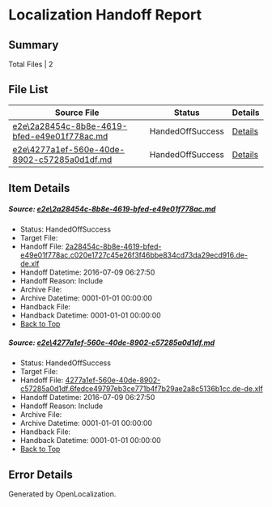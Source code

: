 # <a name='report-top'></a> Localization Handoff Report

## Summary
 Total Files | 2

## File List
 Source File | Status | Details 
 ----------- | ------ | ------- 
 [e2e\2a28454c-8b8e-4619-bfed-e49e01f778ac.md](https://github.com/OpenLocalizationTestOrg/oltest/blob/2e5896f2e4930e1da464508dd60b42e223fa8bd8/e2e/2a28454c-8b8e-4619-bfed-e49e01f778ac.md) | HandedOffSuccess | [Details](#14e4a7b1848714c58d0a49436859d36bf67f7b9a1)
 [e2e\4277a1ef-560e-40de-8902-c57285a0d1df.md](https://github.com/OpenLocalizationTestOrg/oltest/blob/2e5896f2e4930e1da464508dd60b42e223fa8bd8/e2e/4277a1ef-560e-40de-8902-c57285a0d1df.md) | HandedOffSuccess | [Details](#52a1dcc60c3cce41da3cca33e6f1d61e6a1acbe22)

## Item Details
##### <a name='14e4a7b1848714c58d0a49436859d36bf67f7b9a1'></a> Source: [e2e\2a28454c-8b8e-4619-bfed-e49e01f778ac.md](https://github.com/OpenLocalizationTestOrg/oltest/blob/2e5896f2e4930e1da464508dd60b42e223fa8bd8/e2e/2a28454c-8b8e-4619-bfed-e49e01f778ac.md)
* Status: HandedOffSuccess
* Target File: 
* Handoff File: [2a28454c-8b8e-4619-bfed-e49e01f778ac.c020e1727c45e26f3f46bbe834cd73da29ecd916.de-de.xlf](https://github.com/OpenLocalizationTestOrg/olhandoff-e2e/blob/77afaac1c38f681e3037e013a4a5107fddaa7982/ol-handoff/OpenLocalizationTestOrg/oltest-dede-fly/ci/high/2a28454c-8b8e-4619-bfed-e49e01f778ac.c020e1727c45e26f3f46bbe834cd73da29ecd916.de-de.xlf)
* Handoff Datetime: 2016-07-09 06:27:50
* Handoff Reason: Include
* Archive File: 
* Archive Datetime: 0001-01-01 00:00:00
* Handback File: 
* Handback Datetime: 0001-01-01 00:00:00
* [Back to Top](#report-top)

##### <a name='52a1dcc60c3cce41da3cca33e6f1d61e6a1acbe22'></a> Source: [e2e\4277a1ef-560e-40de-8902-c57285a0d1df.md](https://github.com/OpenLocalizationTestOrg/oltest/blob/2e5896f2e4930e1da464508dd60b42e223fa8bd8/e2e/4277a1ef-560e-40de-8902-c57285a0d1df.md)
* Status: HandedOffSuccess
* Target File: 
* Handoff File: [4277a1ef-560e-40de-8902-c57285a0d1df.6fedce49797eb3ce771b4f7b29ae2a8c5136b1cc.de-de.xlf](https://github.com/OpenLocalizationTestOrg/olhandoff-e2e/blob/77afaac1c38f681e3037e013a4a5107fddaa7982/ol-handoff/OpenLocalizationTestOrg/oltest-dede-fly/ci/high/4277a1ef-560e-40de-8902-c57285a0d1df.6fedce49797eb3ce771b4f7b29ae2a8c5136b1cc.de-de.xlf)
* Handoff Datetime: 2016-07-09 06:27:50
* Handoff Reason: Include
* Archive File: 
* Archive Datetime: 0001-01-01 00:00:00
* Handback File: 
* Handback Datetime: 0001-01-01 00:00:00
* [Back to Top](#report-top)


## Error Details

Generated by OpenLocalization.
